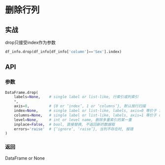 # 删除行列







## 实战
drop只接受index作为参数


```python
df_info.drop(df_info[df_info['column']=='Sex'].index)
```




## API
### 参数
```python
DataFrame.drop(
    labels=None,    # single label or list-like, 行索引或列索引
    *, 
    axis=0,         # {0 or ‘index’, 1 or ‘columns’}, 默认按行扫描
    index=None,     # single label or list-like, labels, axis=0 等价于 index=labels
    columns=None,   # single label or list-like, labels, axis=1 等价于 columns=labels
    level=None,     # int or level name, 删除多重索引的某一重
    inplace=False,  # bool, 直接替换, 不返回新的数据框
    errors='raise'  # {‘ignore’, ‘raise’}, 当列不存在时, 报错
)
```
### 返回

DataFrame or None






























